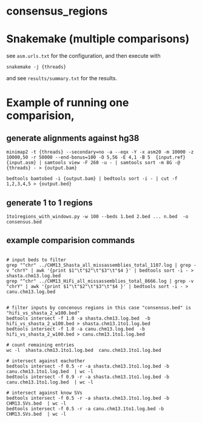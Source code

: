 # consensus_regions



# Snakemake (multiple comparisons)

see `asm.urls.txt` for the configuration, and then execute with 
```
snakemake -j {threads}
```
and see `results/summary.txt` for the results. 















# Example of running one comparision, 


## generate alignments against hg38 
```
minimap2 -t {threads} --secondary=no -a --eqx -Y -x asm20 -m 10000 -z 10000,50 -r 50000 --end-bonus=100 -O 5,56 -E 4,1 -B 5  {input.ref} {input.asm} | samtools view -F 260 -u - | samtools sort -m 8G -@ {threads} - > {output.bam}  

bedtools bamtobed -i {output.bam} | bedtools sort -i - | cut -f 1,2,3,4,5 > {output.bed}

```


## generate 1 to 1 regions
```
1to1regions_with_windows.py -w 100 --beds 1.bed 2.bed ... n.bed  -o consensus.bed 
```


## example comparision commands 
```

# input beds to filter
grep "^chr" ../CHM13_Shasta_all_missassemblies_total_1107.log | grep -v "chrY" | awk '{print $1"\t"$2"\t"$3"\t"$4 }' | bedtools sort -i - > shasta.chm13.log.bed
grep "^chr" ../CHM13_HiFi_all_missassemblies_total_8666.log | grep -v "chrY" | awk '{print $1"\t"$2"\t"$3"\t"$4 }' | bedtools sort -i - > canu.chm13.log.bed


# filter inputs by concenous regions in this case "consensus.bed" is  "hifi_vs_shasta_2_w100.bed"
bedtools intersect -f 1.0 -a shasta.chm13.log.bed  -b hifi_vs_shasta_2_w100.bed > shasta.chm13.1to1.log.bed
bedtools intersect -f 1.0 -a canu.chm13.log.bed  -b hifi_vs_shasta_2_w100.bed > canu.chm13.1to1.log.bed 

# count remaining entries 
wc -l  shasta.chm13.1to1.log.bed  canu.chm13.1to1.log.bed 

# intersect against eachother 
bedtools intersect -f 0.5 -r -a shasta.chm13.1to1.log.bed -b canu.chm13.1to1.log.bed  | wc -l 
bedtools intersect -f 0.9 -r -a shasta.chm13.1to1.log.bed -b canu.chm13.1to1.log.bed  | wc -l 

# intersect against know SVs
bedtools intersect -f 0.5 -r -a shasta.chm13.1to1.log.bed -b CHM13.SVs.bed  | wc -l 
bedtools intersect -f 0.5 -r -a canu.chm13.1to1.log.bed -b CHM13.SVs.bed  | wc -l 
```

